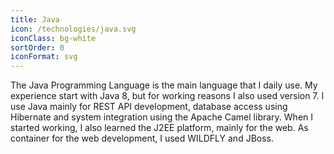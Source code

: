 ```yaml
---
title: Java
icon: /technologies/java.svg
iconClass: bg-white
sortOrder: 0
iconFormat: svg
---
```


The Java Programming Language is the main language that I daily use. My experience start with Java 8, but for working reasons I also used version 7. I use Java mainly for REST API development, database access using Hibernate and system integration using the Apache Camel library. When I started working, I also learned the J2EE platform, mainly for the web. As container for the web development, I used WILDFLY and JBoss.